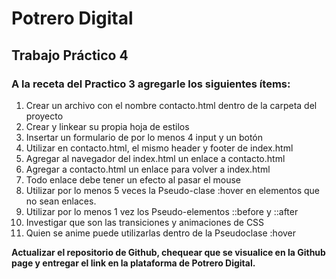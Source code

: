 # Potrero Digital
## Trabajo Práctico 4
### A la receta del Practico 3 agregarle los siguientes ítems:
1. Crear un archivo con el nombre contacto.html dentro de la carpeta del proyecto
2. Crear y linkear su propia hoja de estilos
3. Insertar un formulario de por lo menos 4 input y un botón
4. Utilizar en contacto.html, el mismo header y footer de index.html
5. Agregar al navegador del index.html un enlace a contacto.html
6. Agregar a contacto.html un enlace para volver a index.html
7. Todo enlace debe tener un efecto al pasar el mouse
8. Utilizar por lo menos 5 veces la Pseudo-clase :hover en elementos que no sean enlaces.
9. Utilizar por lo menos 1 vez los Pseudo-elementos ::before y ::after
10. Investigar que son las transiciones y animaciones de CSS 
11. Quien se anime puede utilizarlas dentro de la Pseudoclase :hover

**Actualizar el repositorio de Github, chequear que se visualice en la Github page y entregar el link en la plataforma de Potrero Digital.**
